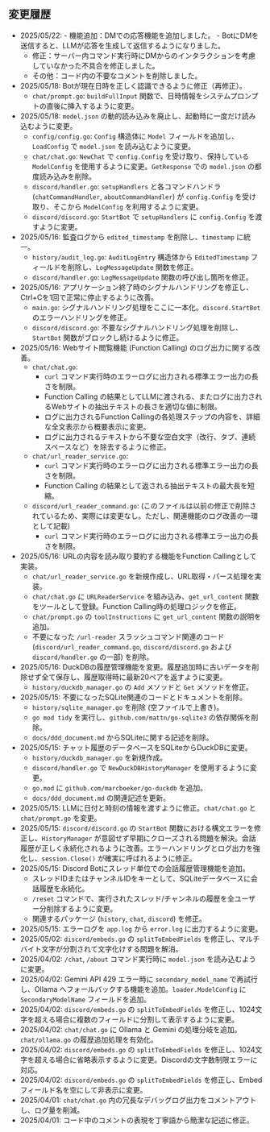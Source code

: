 ## 変更履歴
- 2025/05/22: - 機能追加：DMでの応答機能を追加しました。
      - BotにDMを送信すると、LLMが応答を生成して返信するようになりました。
    - 修正：サーバー内コマンド実行時にDMからのインタラクションを考慮していなかった不具合を修正しました。
    - その他：コード内の不要なコメントを削除しました。
- 2025/05/18: Botが現在日時を正しく認識できるように修正（再修正）。
    - `chat/prompt.go`: `buildFullInput` 関数で、日時情報をシステムプロンプトの直後に挿入するように変更。
- 2025/05/18: `model.json` の動的読み込みを廃止し、起動時に一度だけ読み込むように変更。
    - `config/config.go`: `Config` 構造体に `Model` フィールドを追加し、`LoadConfig` で `model.json` を読み込むように変更。
    - `chat/chat.go`: `NewChat` で `config.Config` を受け取り、保持している `ModelConfig` を使用するように変更。`GetResponse` での `model.json` の都度読み込みを削除。
    - `discord/handler.go`: `setupHandlers` と各コマンドハンドラ (`chatCommandHandler`, `aboutCommandHandler`) が `config.Config` を受け取り、そこから `ModelConfig` を利用するように変更。
    - `discord/discord.go`: `StartBot` で `setupHandlers` に `config.Config` を渡すように変更。
- 2025/05/16: 監査ログから `edited_timestamp` を削除し、`timestamp` に統一。
    - `history/audit_log.go`: `AuditLogEntry` 構造体から `EditedTimestamp` フィールドを削除し、`LogMessageUpdate` 関数を修正。
    - `discord/handler.go`: `LogMessageUpdate` 関数の呼び出し箇所を修正。
- 2025/05/16: アプリケーション終了時のシグナルハンドリングを修正し、Ctrl+Cを1回で正常に停止するように改善。
    - `main.go`: シグナルハンドリング処理をここに一本化。`discord.StartBot` のエラーハンドリングを修正。
    - `discord/discord.go`: 不要なシグナルハンドリング処理を削除し、`StartBot` 関数がブロックし続けるように修正。
- 2025/05/16: Webサイト閲覧機能 (Function Calling) のログ出力に関する改善。
    - `chat/chat.go`:
        - `curl` コマンド実行時のエラーログに出力される標準エラー出力の長さを制限。
        - Function Calling の結果としてLLMに渡される、またログに出力されるWebサイトの抽出テキストの長さを適切な値に制限。
        - ログに出力されるFunction Callingの各処理ステップの内容を、詳細な全文表示から概要表示に変更。
        - ログに出力されるテキストから不要な空白文字（改行、タブ、連続スペースなど）を除去するように修正。
    - `chat/url_reader_service.go`:
        - `curl` コマンド実行時のエラーログに出力される標準エラー出力の長さを制限。
        - Function Calling の結果として返される抽出テキストの最大長を短縮。
    - `discord/url_reader_command.go`: (このファイルは以前の修正で削除されているため、実際には変更なし。ただし、関連機能のログ改善の一環として記載)
        - `curl` コマンド実行時のエラーログに出力される標準エラー出力の長さを制限。
- 2025/05/16: URLの内容を読み取り要約する機能をFunction Callingとして実装。
    - `chat/url_reader_service.go` を新規作成し、URL取得・パース処理を実装。
    - `chat/chat.go` に `URLReaderService` を組み込み、`get_url_content` 関数をツールとして登録。Function Calling時の処理ロジックを修正。
    - `chat/prompt.go` の `toolInstructions` に `get_url_content` 関数の説明を追加。
    - 不要になった `/url-reader` スラッシュコマンド関連のコード (`discord/url_reader_command.go`, `discord/discord.go` および `discord/handler.go` の一部) を削除。
- 2025/05/16: DuckDBの履歴管理機能を変更。履歴追加時に古いデータを削除せず全て保存し、履歴取得時に最新20ペアを返すように変更。
    - `history/duckdb_manager.go` の `Add` メソッドと `Get` メソッドを修正。
- 2025/05/15: 不要になったSQLite関連のコードとドキュメントを削除。
    - `history/sqlite_manager.go` を削除 (空ファイルで上書き)。
    - `go mod tidy` を実行し、`github.com/mattn/go-sqlite3` の依存関係を削除。
    - `docs/ddd_document.md` からSQLiteに関する記述を削除。
- 2025/05/15: チャット履歴のデータベースをSQLiteからDuckDBに変更。
    - `history/duckdb_manager.go` を新規作成。
    - `discord/handler.go` で `NewDuckDBHistoryManager` を使用するように変更。
    - `go.mod` に `github.com/marcboeker/go-duckdb` を追加。
    - `docs/ddd_document.md` の関連記述を更新。
- 2025/05/15: LLMに日付と時刻の情報を渡すように修正。`chat/chat.go` と `chat/prompt.go` を変更。
- 2025/05/15: `discord/discord.go` の `StartBot` 関数における構文エラーを修正し、`HistoryManager` が意図せず早期にクローズされる問題を解決。会話履歴が正しく永続化されるように改善。エラーハンドリングとログ出力を強化し、`session.Close()` が確実に呼ばれるように修正。
- 2025/05/15: Discord Botにスレッド単位での会話履歴管理機能を追加。
    - スレッドIDまたはチャンネルIDをキーとして、SQLiteデータベースに会話履歴を永続化。
    - `/reset` コマンドで、実行されたスレッド/チャンネルの履歴を全ユーザー分削除するように変更。
    - 関連するパッケージ (`history`, `chat`, `discord`) を修正。
- 2025/05/15: エラーログを `app.log` から `error.log` に出力するように変更。
- 2025/05/02: `discord/embeds.go` の `splitToEmbedFields` を修正し、マルチバイト文字が分割されて文字化けする問題を解消。
- 2025/04/02: `/chat`, `/about` コマンド実行時に `model.json` を読み込むように変更。
- 2025/04/02: Gemini API 429 エラー時に `secondary_model_name` で再試行し、Ollama へフォールバックする機能を追加。`loader.ModelConfig` に `SecondaryModelName` フィールドを追加。
- 2025/04/02: `discord/embeds.go` の `splitToEmbedFields` を修正し、1024文字を超える場合に複数のフィールドに分割して表示するように変更。
- 2025/04/02: `chat/chat.go` に Ollama と Gemini の処理分岐を追加。`chat/ollama.go` の履歴追加処理を有効化。
- 2025/04/02: `discord/embeds.go` の `splitToEmbedFields` を修正し、1024文字を超える場合に省略表示するように変更。Discordの文字数制限エラーに対応。
- 2025/04/02: `discord/embeds.go` の `splitToEmbedFields` を修正し、Embedフィールド名を空にして非表示に変更。
- 2025/04/01: `chat/chat.go` 内の冗長なデバッグログ出力をコメントアウトし、ログ量を削減。
- 2025/04/01: コード中のコメントの表現を丁寧語から簡潔な記述に修正。
